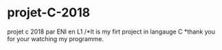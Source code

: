 # projet-C-2018
projet c 2018 par ENI en L1
/*It is my firt project in langauge C
 *thank you for your watching my programme.
